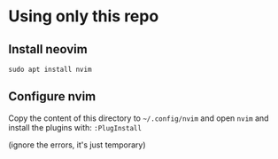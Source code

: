 # Using only this repo

## Install neovim
```
sudo apt install nvim
```
## Configure nvim

Copy the content of this directory to `~/.config/nvim` and open `nvim` and install the plugins with: `:PlugInstall`

(ignore the errors, it's just temporary)
